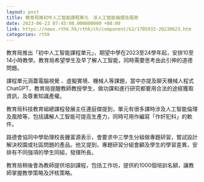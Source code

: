 ```yaml
---
layout: post
title: 教育局推初中人工智能課程單元　涉人工智能倫理及風險
date: 2023-06-23 07:45:08.000000000 +08:00
link: https://news.rthk.hk/rthk/ch/component/k2/1705933-20230623.htm
categories: rthk
---
```


教育局推出「初中人工智能課程單元」，期望中學在2023至24學年起，安排10至14小時教學。教育局希望學生及早了解人工智能，同時需要思考由此引伸的道德問題。

課程單元涵蓋電腦視覺 、虛擬實境、機械人等課題，當中亦提及聊天機械人程式ChatGPT，教育局提醒教師教授學生，做功課和進行研究都要用合法的途經獲取資訊，及尊重知識產權。

教育局科技教育組總課程發展主任連庭傑提到，單元有很多課時涉及人工智能倫理及風險等，包括講解人工智能可提高生產力，同時可用作編寫「作奸犯科」的軟件。

路德會協同中學助理校長鍾富源表示，會要求中三學生分組做專題研習，嘗試設計解決校園或社區問題的產品。他又提到，專題研習分組會顧及學生的學習差異，安排有不同強項的學生同組，發揮所長。

教育局稍後會為教師提供培訓課程，包括工作坊，提供約1000個培訓名額，讓教師掌握教學策略及評核策略。
